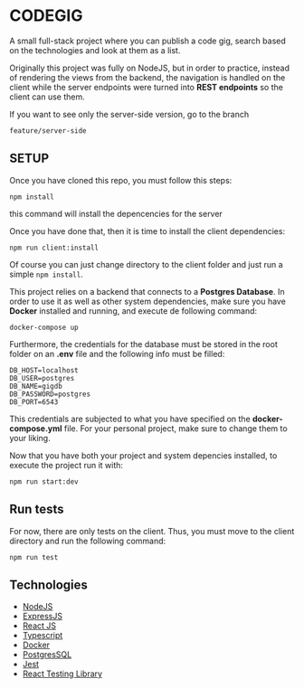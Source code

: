 # CODEGIG

A small full-stack project where you can publish a code gig, search based on the technologies and look at them as a list.

Originally this project was fully on NodeJS, but in order to practice, instead of rendering the views from the backend, the navigation is handled on the client while the server endpoints were turned into **REST endpoints** so the client can use them.

If you want to see only the server-side version, go to the branch

`feature/server-side`

## SETUP

Once you have cloned this repo, you must follow this steps:

`npm install`

this command will install the depencencies for the server

Once you have done that, then it is time to install the client dependencies:

`npm run client:install`

Of course you can just change directory to the client folder and just run a simple `npm install`.

This project relies on a backend that connects to a **Postgres Database**. In order to use it as well as other system dependencies, make sure you have **Docker** installed and running, and execute de following command:

`docker-compose up`

Furthermore, the credentials for the database must be stored in the root folder on an **.env** file and the following info must be filled:

```
DB_HOST=localhost
DB_USER=postgres
DB_NAME=gigdb
DB_PASSWORD=postgres
DB_PORT=6543
```

This credentials are subjected to what you have specified on the **docker-compose.yml** file. For your personal project, make sure to change them to your liking.

Now that you have both your project and system depencies installed, to execute the project run it with:

`npm run start:dev`

## Run tests

For now, there are only tests on the client. Thus, you must move to the client directory and run the following command:

`npm run test`

## Technologies

- [NodeJS](https://nodejs.org)
- [ExpressJS](https://expressjs.com)
- [React JS](https://reactjs.org)
- [Typescript](https://typescriptlang.org)
- [Docker](https://docker.com)
- [PostgresSQL](https://postgresql.org)
- [Jest](https://jestjs.io)
- [React Testing Library](https://testing-library.com)
